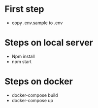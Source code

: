 # First step
- copy .env.sample to .env
# Steps on local server

- Npm install
- npm start


# Steps on docker
- docker-compose build
- docker-compose up